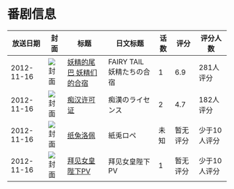 # 番剧信息

|放送日期|封面|标题|日文标题|话数|评分|评分人数|
|---|---|---|---|---|---|---|
|2012-11-16|![封面](https://lain.bgm.tv/pic/cover/c/cf/40/54356_2Wrwc.jpg)|[妖精的尾巴 妖精们的合宿](https://bangumi.tv/subject/54356)|FAIRY TAIL 妖精たちの合宿|1|6.9|281人评分|
|2012-11-16|![封面](https://bangumi.tv/img/no_icon_subject.png)|[痴汉许可证](https://bangumi.tv/subject/55101)|痴漢のライセンス|2|4.7|182人评分|
|2012-11-16|![封面](https://lain.bgm.tv/pic/cover/c/06/96/337292_52283.jpg)|[纸兔洛佩](https://bangumi.tv/subject/337292)|紙兎ロペ|未知|暂无评分|少于10人评分|
|2012-11-16|![封面](https://lain.bgm.tv/pic/cover/c/43/a3/433050_Nx7Dl.jpg)|[拜见女皇陛下PV](https://bangumi.tv/subject/433050)|拜见女皇陛下PV|1|暂无评分|少于10人评分|
